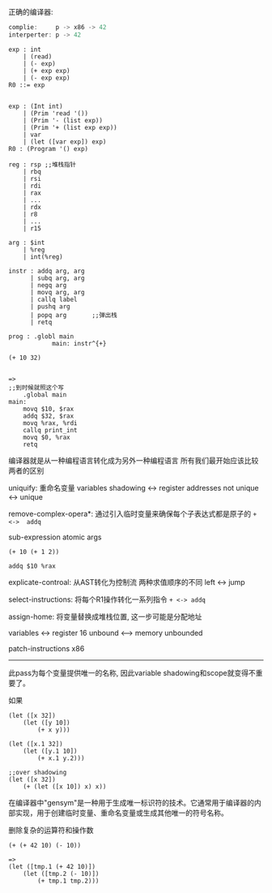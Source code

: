 正确的编译器:
```java
complie:     p -> x86 -> 42
interperter: p -> 42
```

```syntax
exp : int 
    | (read) 
    | (- exp)
    | (+ exp exp)
    | (- exp exp)
R0 ::= exp


exp : (Int int)
    | (Prim 'read '())
    | (Prim '- (list exp))
    | (Prim '+ (list exp exp))
    | var
    | (let ([var exp]) exp)
R0 : (Program '() exp)

reg : rsp ;;堆栈指针 
    | rbq
    | rsi
    | rdi
    | rax
    | ...
    | rdx
    | r8
    | ...
    | r15

arg : $int
    | %reg
    | int(%reg)

instr : addq arg, arg
      | subq arg, arg
      | negq arg
      | movq arg, arg
      | callq label
      | pushq arg
      | popq arg       ;;弹出栈
      | retq

prog : .globl main
            main: instr^{+}
```


```racket
(+ 10 32)


=>
;;到时候就照这个写
    .global main
main:
    movq $10, $rax
    addq $32, $rax
    movq %rax, %rdi
    callq print_int
    movq $0, %rax
    retq
```


编译器就是从一种编程语言转化成为另外一种编程语言
所有我们最开始应该比较两者的区别


uniquify: 重命名变量
variables shadowing <-> register addresses
not unique <-> unique

remove-complex-opera*: 通过引入临时变量来确保每个子表达式都是原子的
`+               <->  addq`

sub-expression       atomic args
```racket
(+ 10 (+ 1 2))

addq $10 %rax
```

explicate-controal: 从AST转化为控制流
两种求值顺序的不同
left  <-> jump


select-instructions: 将每个R1操作转化一系列指令
`+ <-> addq`

assign-home: 将变量替换成堆栈位置, 这一步可能是分配地址

variables <-> register 16
unbound <--> memory unbounded

patch-instructions
x86

--------------------------------------
此pass为每个变量提供唯一的名称, 因此variable shadowing和scope就变得不重要了。

如果

```racket
(let ([x 32])
    (let ([y 10])
        (+ x y)))

(let ([x.1 32])
    (let ([y.1 10])
        (+ x.1 y.2)))

;;over shadowing
(let ([x 32])
    (+ (let ([x 10]) x) x))
```

在编译器中"gensym"是一种用于生成唯一标识符的技术。它通常用于编译器的内部实现，用于创建临时变量、重命名变量或生成其他唯一的符号名称。

删除复杂的运算符和操作数

```racket
(+ (+ 42 10) (- 10))

=>
(let ([tmp.1 (+ 42 10)])
    (let ([tmp.2 (- 10)])
        (+ tmp.1 tmp.2)))
```
